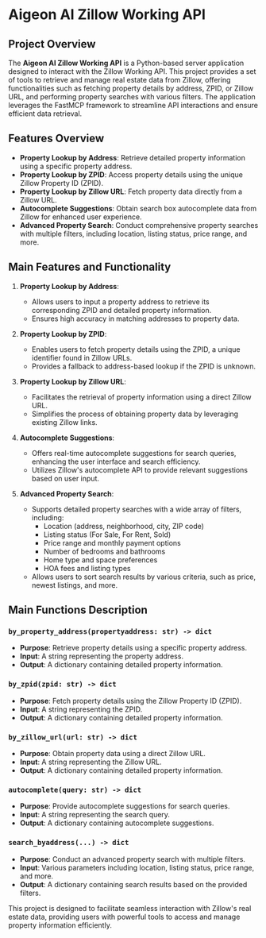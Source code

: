 # Aigeon AI Zillow Working API

## Project Overview

The **Aigeon AI Zillow Working API** is a Python-based server application designed to interact with the Zillow Working API. This project provides a set of tools to retrieve and manage real estate data from Zillow, offering functionalities such as fetching property details by address, ZPID, or Zillow URL, and performing property searches with various filters. The application leverages the FastMCP framework to streamline API interactions and ensure efficient data retrieval.

## Features Overview

- **Property Lookup by Address**: Retrieve detailed property information using a specific property address.
- **Property Lookup by ZPID**: Access property details using the unique Zillow Property ID (ZPID).
- **Property Lookup by Zillow URL**: Fetch property data directly from a Zillow URL.
- **Autocomplete Suggestions**: Obtain search box autocomplete data from Zillow for enhanced user experience.
- **Advanced Property Search**: Conduct comprehensive property searches with multiple filters, including location, listing status, price range, and more.

## Main Features and Functionality

1. **Property Lookup by Address**:
   - Allows users to input a property address to retrieve its corresponding ZPID and detailed property information.
   - Ensures high accuracy in matching addresses to property data.

2. **Property Lookup by ZPID**:
   - Enables users to fetch property details using the ZPID, a unique identifier found in Zillow URLs.
   - Provides a fallback to address-based lookup if the ZPID is unknown.

3. **Property Lookup by Zillow URL**:
   - Facilitates the retrieval of property information using a direct Zillow URL.
   - Simplifies the process of obtaining property data by leveraging existing Zillow links.

4. **Autocomplete Suggestions**:
   - Offers real-time autocomplete suggestions for search queries, enhancing the user interface and search efficiency.
   - Utilizes Zillow's autocomplete API to provide relevant suggestions based on user input.

5. **Advanced Property Search**:
   - Supports detailed property searches with a wide array of filters, including:
     - Location (address, neighborhood, city, ZIP code)
     - Listing status (For Sale, For Rent, Sold)
     - Price range and monthly payment options
     - Number of bedrooms and bathrooms
     - Home type and space preferences
     - HOA fees and listing types
   - Allows users to sort search results by various criteria, such as price, newest listings, and more.

## Main Functions Description

### `by_property_address(propertyaddress: str) -> dict`
- **Purpose**: Retrieve property details using a specific property address.
- **Input**: A string representing the property address.
- **Output**: A dictionary containing detailed property information.

### `by_zpid(zpid: str) -> dict`
- **Purpose**: Fetch property details using the Zillow Property ID (ZPID).
- **Input**: A string representing the ZPID.
- **Output**: A dictionary containing detailed property information.

### `by_zillow_url(url: str) -> dict`
- **Purpose**: Obtain property data using a direct Zillow URL.
- **Input**: A string representing the Zillow URL.
- **Output**: A dictionary containing detailed property information.

### `autocomplete(query: str) -> dict`
- **Purpose**: Provide autocomplete suggestions for search queries.
- **Input**: A string representing the search query.
- **Output**: A dictionary containing autocomplete suggestions.

### `search_byaddress(...) -> dict`
- **Purpose**: Conduct an advanced property search with multiple filters.
- **Input**: Various parameters including location, listing status, price range, and more.
- **Output**: A dictionary containing search results based on the provided filters.

This project is designed to facilitate seamless interaction with Zillow's real estate data, providing users with powerful tools to access and manage property information efficiently.